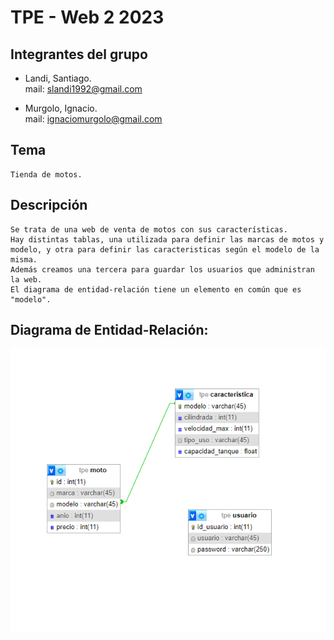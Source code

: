 # TPE - Web 2 2023

## Integrantes del grupo
-  Landi, Santiago. </br>
 mail: slandi1992@gmail.com
  
-  Murgolo, Ignacio. </br>
  mail: ignaciomurgolo@gmail.com

  ## Tema
    Tienda de motos. 
  ## Descripción
    Se trata de una web de venta de motos con sus características. 
    Hay distintas tablas, una utilizada para definir las marcas de motos y modelo, y otra para definir las caracteristicas según el modelo de la misma. 
    Además creamos una tercera para guardar los usuarios que administran la web.
    El diagrama de entidad-relación tiene un elemento en común que es "modelo".

  ## Diagrama de Entidad-Relación:
  ![Diagrama de Entidad-Relacion](DER.png)
  
  

